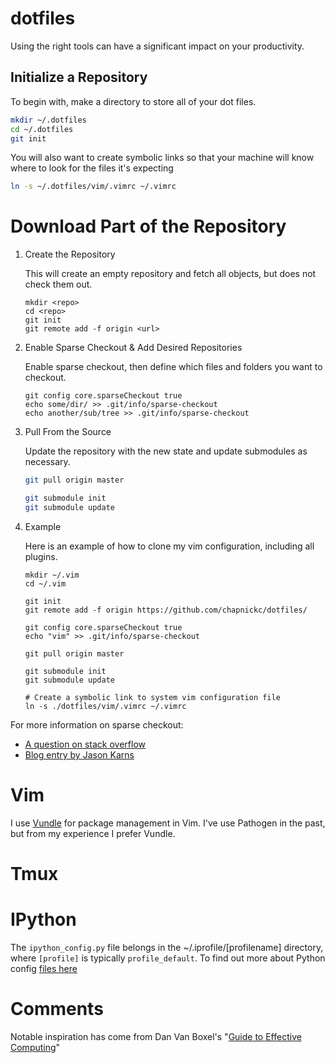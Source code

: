 # dotfiles

Using the right tools can have a significant impact on your productivity. 


## Initialize a Repository

To begin with, make a directory to store all of your dot files. 

```bash
mkdir ~/.dotfiles
cd ~/.dotfiles
git init
```


You will also want to create symbolic links so that your machine 
will know where to look for the files it's expecting

```bash
ln -s ~/.dotfiles/vim/.vimrc ~/.vimrc
```



# Download Part of the Repository

 
1. Create the Repository

   This will create an empty repository and fetch all objects, but 
   does not check them out.

    ``` 
    mkdir <repo>
    cd <repo>
    git init
    git remote add -f origin <url>
    ```

2. Enable Sparse Checkout & Add Desired Repositories

   Enable sparse checkout, then define which files and 
   folders you want to checkout.

    ```
    git config core.sparseCheckout true
    echo some/dir/ >> .git/info/sparse-checkout
    echo another/sub/tree >> .git/info/sparse-checkout
    ```

3. Pull From the Source

    Update the repository with the new state and update submodules 
    as necessary.

    ```bash
    git pull origin master

    git submodule init
    git submodule update
    ```

4. Example

    Here is an example of how to clone my vim configuration, including
    all plugins.

    ```
    mkdir ~/.vim 
    cd ~/.vim

    git init
    git remote add -f origin https://github.com/chapnickc/dotfiles/

    git config core.sparseCheckout true
    echo "vim" >> .git/info/sparse-checkout 

    git pull origin master

    git submodule init
    git submodule update

    # Create a symbolic link to system vim configuration file
    ln -s ./dotfiles/vim/.vimrc ~/.vimrc
    ```

For more information on sparse checkout:
+ [A question on stack overflow](http://stackoverflow.com/questions/600079/is-there-any-way-to-clone-a-git-repositorys-sub-directory-only)
+ [Blog entry by Jason Karns](http://jasonkarns.com/blog/subdirectory-checkouts-with-git-sparse-checkout/)



# Vim 

I use [Vundle](https://github.com/VundleVim/Vundle.vim) for package management
in Vim. I've use Pathogen in the past, but from my experience I prefer 
Vundle.



# Tmux



# IPython

The `ipython_config.py` file belongs in the ~/.iprofile/[profilename]
directory, where `[profile]` is typically `profile_default`. To 
find out more about Python config [files here](http://ipython.readthedocs.io/en/stable/config/intro.html#setting-config)


# Comments

Notable inspiration has come from Dan Van Boxel's "[Guide to Effective Computing](http://dvbuntu.github.io/compute/posts/2050/01/01/workflow.html)"


